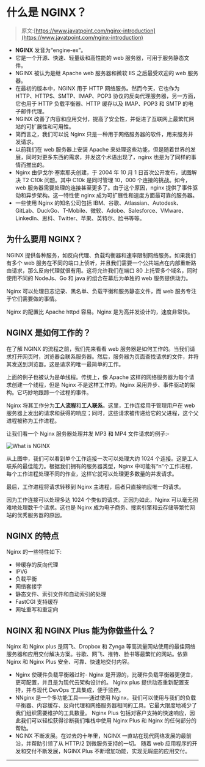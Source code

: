 # 什么是 NGINX？

> 原文:[https://www.javatpoint.com/nginx-introduction](https://www.javatpoint.com/nginx-introduction)

*   **NGINX** 发音为“engine-ex”。
*   它是一个开源、快速、轻量级和高性能的 web 服务器，可用于服务静态文件。
*   NGINX 被认为是继 Apache web 服务器和微软 IIS 之后最受欢迎的 web 服务器。
*   在最初的版本中，NGINX 用于 HTTP 网络服务。然而今天，它也作为 HTTP、HTTPS、SMTP、IMAP、POP3 协议的反向代理服务器，另一方面，它也用于 HTTP 负载平衡器、HTTP 缓存以及 IMAP、POP3 和 SMTP 的电子邮件代理。
*   NGINX 改善了内容和应用交付，提高了安全性，并促进了互联网上最繁忙网站的可扩展性和可用性。
*   简而言之，我们可以说 Nginx 只是一种用于网络服务器的软件，用来服务并发请求。
*   以前我们在 web 服务器上安装 Apache 来处理这些功能，但是随着世界的发展，同时对更多东西的需求，并发这个术语出现了，nginx 也是为了同样的事情而推出的。
*   Nginx 由伊戈尔·塞索耶夫创建，于 2004 年 10 月 1 日首次公开发布，试图解决 T2 C10k 问题。其中 C10k 是同时管理 10，000 个连接的挑战。如今，web 服务器需要处理的连接甚至更多了。由于这个原因，nginx 提供了事件驱动和异步架构。这一特性使 nginx 成为可扩展性和速度方面最可靠的服务器。
*   一些使用 Nginx 的知名公司包括 IBM、谷歌、Atlassian、Autodesk、GitLab、DuckGo、T-Mobile、微软、Adobe、Salesforce、VMware、LinkedIn、思科、Twitter、苹果、英特尔、脸书等等。

## 为什么要用 NGINX？

NGINX 提供各种服务，如反向代理、负载均衡器和速率限制网络服务。如果我们有多个 web 服务在不同的端口上侦听，并且我们需要一个公共端点在内部重新路由请求，那么反向代理就很有用。这将允许我们在端口 80 上托管多个域名，同时使用不同的 NodeJs、Go 和 java 的组合在幕后为单独的 web 服务提供动力。

Nginx 可以处理日志记录、黑名单、负载平衡和服务静态文件，而 web 服务专注于它们需要做的事情。

Nginx 的配置比 Apache httpd 容易。Nginx 是为高并发设计的，速度非常快。

## NGINX 是如何工作的？

在了解 NGINX 的流程之前，我们先来看看 web 服务器是如何工作的。当我们请求打开网页时，浏览器会联系服务器。然后，服务器为页面查找请求的文件，并将其发送到浏览器。这是请求的唯一最简单的工作。

上面的例子也被认为是单线程。传统上，像 Apache 这样的网络服务器为每个请求创建一个线程，但是 Nginx 不是这样工作的。Nginx 采用异步、事件驱动的架构。它巧妙地跟踪一个过程的事件。

Nginx 将其工作分为**工人流程**和**工人联系**。这里，工作连接用于管理用户在 web 服务器上发出的请求和获得的响应；同时，这些请求被传递给它的父进程，这个父进程被称为工作进程。

让我们看一个 Nginx 服务器处理并发 MP3 和 MP4 文件请求的例子:-

![What is NGINX](../Images/28ebf7b7f5c5e87213e32a4f3295ff85.png)

从上图中，我们可以看到单个工作连接一次可以处理大约 1024 个连接。这是工人联系的最佳能力。根据我们拥有的服务器类型，Nginx 中可能有“n”个工作进程，每个工作进程处理不同的作业，这样它就可以处理更多数量的并发请求。

最后，工作进程将请求转移到 Nginx 主进程，后者只直接响应唯一的请求。

因为工作连接可以处理多达 1024 个类似的请求。正因为如此，Nginx 可以毫无困难地处理数千个请求。这也是 Nginx 成为电子商务、搜索引擎和云存储等繁忙网站的优秀服务器的原因。

## NGINX 的特点

Nginx 的一些特性如下:

*   带缓存的反向代理
*   IPV6
*   负载平衡
*   网络套接字
*   静态文件、索引文件和自动索引的处理
*   FastCGI 支持缓存
*   网址重写和重定向

## NGINX 和 NGINX Plus 能为你做些什么？

Nginx 和 Nginx plus 是网飞、Dropbox 和 Zynga 等高流量网站使用的最佳网络服务器和应用交付解决方案。谷歌、网飞、推特、脸书等最繁忙的网站。依靠 Nginx 和 Nginx Plus 安全、可靠、快速地交付内容。

*   Nginx 使硬件负载平衡器过时- Nginx 是开源的，比硬件负载平衡器更便宜，更可配置，并且是为现代云架构设计的。
    Nginx plus 提供动态重新配置支持，并与现代 DevOps 工具集成，便于监控。
*   NNginx 是一个多功能工具——通过使用 Nginx，我们可以使用与我们的负载平衡器、内容缓存、反向代理和网络服务器相同的工具。它最大限度地减少了我们组织需要维护的工具数量。
    Nginx Plus 包括对客户支持的快速响应，因此我们可以轻松获得诊断我们堆栈中使用 Nginx Plus 和 Nginx 的任何部分的帮助。
*   NGINX 不断发展。在过去的十年里，NGINX 一直站在现代网络发展的最前沿，并帮助引领了从 HTTP/2 到微服务支持的一切。
    随着 web 应用程序的开发和交付不断发展，NGINX Plus 不断增加功能，实现无瑕疵的应用交付。

* * *